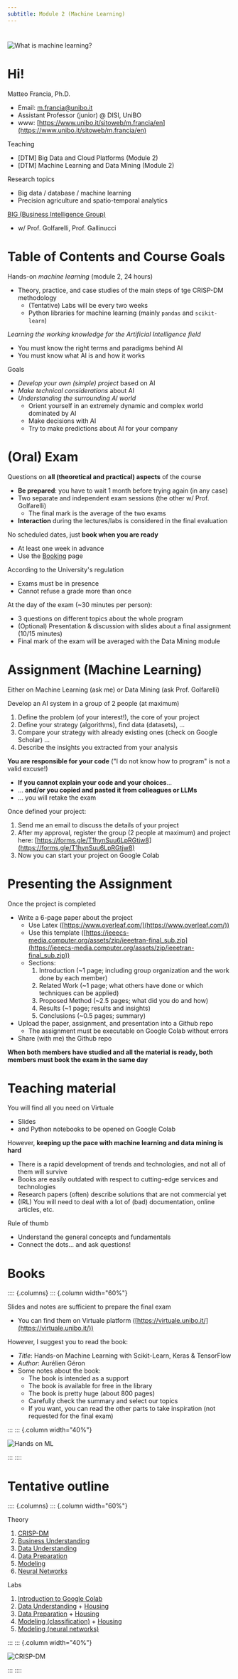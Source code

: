 ```yaml
---
subtitle: Module 2 (Machine Learning)
---
```


#

![What is machine learning?](https://imgs.xkcd.com/comics/machine_learning.png)

# Hi!

Matteo Francia, Ph.D.

- Email: m.francia@unibo.it
- Assistant Professor (junior) @ DISI, UniBO
- www: [https://www.unibo.it/sitoweb/m.francia/en](https://www.unibo.it/sitoweb/m.francia/en)

Teaching

- [DTM] Big Data and Cloud Platforms (Module 2)
- [DTM] Machine Learning and Data Mining (Module 2)

Research topics

- Big data / database / machine learning
- Precision agriculture and spatio-temporal analytics

[BIG (Business Intelligence Group)](https://big.csr.unibo.it/)

- w/ Prof. Golfarelli, Prof. Gallinucci

# Table of Contents and Course Goals

Hands-on *machine learning* (module 2, 24 hours)

- Theory, practice, and case studies of the main steps of tge CRISP-DM methodology
  - (Tentative) Labs will be every two weeks
  - Python libraries for machine learning (mainly `pandas` and `scikit-learn`)

*Learning the working knowledge for the Artificial Intelligence field*

- You must know the right terms and paradigms behind AI
- You must know what AI is and how it works

Goals

- *Develop your own (simple) project* based on AI
- *Make technical considerations* about AI
- *Understanding the surrounding AI world*
  - Orient yourself in an extremely dynamic and complex world dominated by AI
  - Make decisions with AI
  - Try to make predictions about AI for your company

# (Oral) Exam

Questions on **all (theoretical and practical) aspects** of the course

- **Be prepared**: you have to wait 1 month before trying again (in any case)
- Two separate and independent exam sessions (the other w/ Prof. Golfarelli)
  - The final mark is the average of the two exams
- **Interaction** during the lectures/labs is considered in the final evaluation

No scheduled dates, just **book when you are ready**

- At least one week in advance
- Use the [Booking](https://outlook.office365.com/owa/calendar/DTMMachineLearningModule@live.unibo.it/bookings/s/VXKOGV3sS02dofzMZtOpHQ2) page

According to the University's regulation

- Exams must be in presence
- Cannot refuse a grade more than once

At the day of the exam (~30 minutes per person):

- 3 questions on different topics about the whole program
- (Optional) Presentation & discussion with slides about a final assignment (10/15 minutes)
- Final mark of the exam will be averaged with the Data Mining module

# Assignment (Machine Learning)

Either on Machine Learning (ask me) or Data Mining (ask Prof. Golfarelli)

Develop an AI system in a group of 2 people (at maximum)

1. Define the problem (of your interest!), the core of your project
1. Define your strategy (algorithms), find data (datasets), ...
1. Compare your strategy with already existing ones (check on Google Scholar) ...
1. Describe the insights you extracted from your analysis

**You are responsible for your code** ("I do not know how to program" is not a valid excuse!)

- **If you cannot explain your code and your choices**...
- ... **and/or you copied and pasted it from colleagues or LLMs**
- ... you will retake the exam

Once defined your project:

1. Send me an email to discuss the details of your project
1. After my approval, register the group (2 people at maximum) and project here: [https://forms.gle/T1hynSuu6LpRGtjw8](https://forms.gle/T1hynSuu6LpRGtjw8)
1. Now you can start your project on Google Colab

# Presenting the Assignment

Once the project is completed

- Write a 6-page paper about the project
  - Use Latex ([https://www.overleaf.com/](https://www.overleaf.com/))
  - Use this template ([https://ieeecs-media.computer.org/assets/zip/ieeetran-final_sub.zip](https://ieeecs-media.computer.org/assets/zip/ieeetran-final_sub.zip))
  - Sections:
    1. Introduction (~1 page; including group organization and the work done by each member)
    2. Related Work (~1 page; what others have done or which techniques can be applied)
    3. Proposed Method (~2.5 pages; what did you do and how)
    4. Results (~1 page; results and insights)
    5. Conclusions (~0.5 pages; summary)
- Upload the paper, assignment, and presentation into a Github repo
  - The assignment must be executable on Google Colab without errors
- Share (with me) the Github repo

**When both members have studied and all the material is ready, both members must book the exam in the same day**


# Teaching material

You will find all you need on Virtuale

- Slides
- and Python notebooks to be opened on Google Colab

However, **keeping up the pace with machine learning and data mining is hard**

- There is a rapid development of trends and technologies, and not all of them will survive
- Books are easily outdated with respect to cutting-edge services and technologies
- Research papers (often) describe solutions that are not commercial yet
- (IRL) You will need to deal with a lot of (bad) documentation, online articles, etc.

Rule of thumb

- Understand the general concepts and fundamentals
- Connect the dots... and ask questions!

# Books

:::: {.columns}
::: {.column width="60%"}

Slides and notes are sufficient to prepare the final exam

- You can find them on Virtuale platform ([https://virtuale.unibo.it/](https://virtuale.unibo.it/))

However, I suggest you to read the book:

- *Title*: Hands-on Machine Learning with Scikit-Learn, Keras & TensorFlow
- *Author*: Aurélien Géron
- Some notes about the book:
  - The book is intended as a support
  - The book is available for free in the library
  - The book is pretty huge (about 800 pages)
  - Carefully check the summary and select our topics
  - If you want, you can read the other parts to take inspiration (not requested for the final exam)

:::
::: {.column width="40%"}

![Hands on ML](https://learning.oreilly.com/library/cover/9781492032632/250w/)

:::
::::

# Tentative outline

:::: {.columns}
::: {.column width="60%"}

Theory

1. [CRISP-DM](https://w4bo.github.io/AA2425-unibo-mldm/01-crispdm)
1. [Business Understanding](https://w4bo.github.io/AA2425-unibo-mldm/02-businessunderstanding)
1. [Data Understanding](https://w4bo.github.io/AA2425-unibo-mldm/03-dataunderstanding)
1. [Data Preparation](https://w4bo.github.io/AA2425-unibo-mldm/04-datapreparation)
1. [Modeling](https://w4bo.github.io/AA2425-unibo-mldm/05-modeling)
1. [Neural Networks](https://w4bo.github.io/AA2425-unibo-mldm/06-neuralnetworks)

Labs

1. [Introduction to Google Colab](https://w4bo.github.io/AA2425-unibo-mldm/lab-00-introduction)
1. [Data Understanding](https://w4bo.github.io/AA2425-unibo-mldm/lab-01-dataunderstanding) + [Housing](https://w4bo.github.io/AA2425-unibo-mldm/lab-02-housing)
1. [Data Preparation](https://w4bo.github.io/AA2425-unibo-mldm/lab-03-datapreparation) + [Housing](https://w4bo.github.io/AA2425-unibo-mldm/lab-04-housing)
1. [Modeling (classification)](https://w4bo.github.io/AA2425-unibo-mldm/lab-05-classification) + [Housing](https://w4bo.github.io/AA2425-unibo-mldm/lab-06-housing)
1. [Modeling (neural networks)](https://w4bo.github.io/AA2425-unibo-mldm/lab-07-neuralnetworks)

:::
::: {.column width="40%"}

![CRISP-DM](./img/crispdm.png)

:::
::::